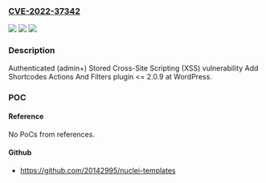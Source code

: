 ### [CVE-2022-37342](https://cve.mitre.org/cgi-bin/cvename.cgi?name=CVE-2022-37342)
![](https://img.shields.io/static/v1?label=Product&message=Add%20Shortcodes%20Actions%20And%20Filters%20(WordPress%20plugin)&color=blue)
![](https://img.shields.io/static/v1?label=Version&message=%3C%3D%202.0.9%3C%3D%202.0.9%20&color=brighgreen)
![](https://img.shields.io/static/v1?label=Vulnerability&message=CWE-79%20Cross-site%20Scripting%20(XSS)&color=brighgreen)

### Description

Authenticated (admin+) Stored Cross-Site Scripting (XSS) vulnerability Add Shortcodes Actions And Filters plugin <= 2.0.9 at WordPress.

### POC

#### Reference
No PoCs from references.

#### Github
- https://github.com/20142995/nuclei-templates

